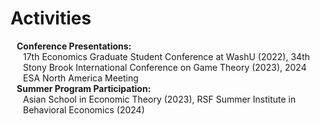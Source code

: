 # Activities
<div>
  <h4 style="margin:0 10px 0;">Conference Presentations: </h4>
  <div class="pub-row" style="position: relative;padding-right: 15px;padding-left: 20px;">
    17th Economics Graduate Student Conference at WashU (2022), 34th Stony Brook International Conference on Game Theory (2023), 2024 ESA North America Meeting
  </div>
</div>

<div>
  <h4 style="margin:0 10px 0;">Summer Program Participation: </h4>
  <div class="pub-row" style="position: relative;padding-right: 15px;padding-left: 20px;">
    Asian School in Economic Theory (2023), RSF Summer Institute in Behavioral Economics (2024)
  </div>
</div>

<p></p>
